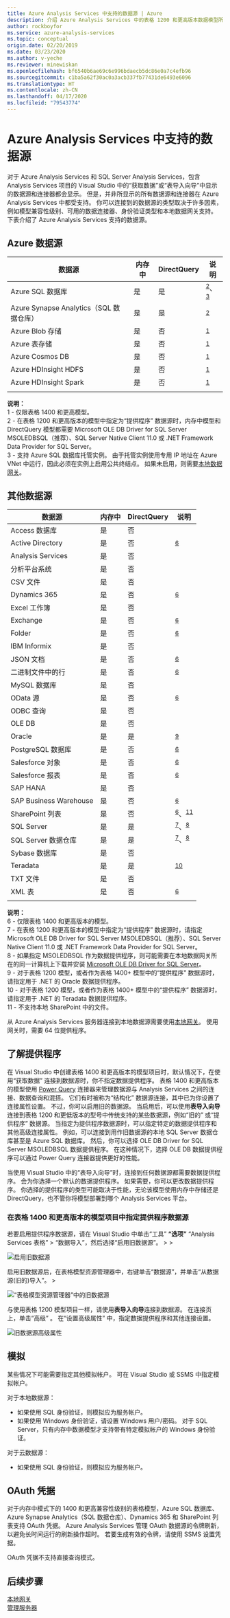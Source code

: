 ```yaml
---
title: Azure Analysis Services 中支持的数据源 | Azure
description: 介绍 Azure Analysis Services 中的表格 1200 和更高版本数据模型所支持的数据源和连接器。
author: rockboyfor
ms.service: azure-analysis-services
ms.topic: conceptual
origin.date: 02/20/2019
ms.date: 03/23/2020
ms.author: v-yeche
ms.reviewer: minewiskan
ms.openlocfilehash: bf6540b6ae69c6e996bdaecb5dc86e0a7c4efb96
ms.sourcegitcommit: c1ba5a62f30ac0a3acb337fb77431de6493e6096
ms.translationtype: HT
ms.contentlocale: zh-CN
ms.lasthandoff: 04/17/2020
ms.locfileid: "79543774"
---
```

# <a name="data-sources-supported-in-azure-analysis-services"></a>Azure Analysis Services 中支持的数据源

对于 Azure Analysis Services 和 SQL Server Analysis Services，包含 Analysis Services 项目的 Visual Studio 中的“获取数据”或“表导入向导”中显示的数据源和连接器都会显示。 但是，并非所显示的所有数据源和连接器在 Azure Analysis Services 中都受支持。 你可以连接到的数据源的类型取决于许多因素，例如模型兼容性级别、可用的数据连接器、身份验证类型和本地数据网关支持。 下表介绍了 Azure Analysis Services 支持的数据源。

## <a name="azure-data-sources"></a>Azure 数据源

|数据源  |内存中  |DirectQuery  |说明 |
|---------|---------|---------|---------|
|Azure SQL 数据库      |   是      |    是      |<sup>[2](#azprovider)</sup>、<sup>[3](#azsqlmanaged)</sup>|
|Azure Synapse Analytics（SQL 数据仓库）      |   是      |   是       |<sup>[2](#azprovider)</sup>|
|Azure Blob 存储      |   是       |    否      | <sup>[1](#tab1400a)</sup> |
|Azure 表存储     |   是       |    否      | <sup>[1](#tab1400a)</sup>|
|Azure Cosmos DB     |  是        |  否        |<sup>[1](#tab1400a)</sup> |
|Azure HDInsight HDFS    |     是     |   否       |<sup>[1](#tab1400a)</sup> |
|Azure HDInsight Spark     |   是       |   否       |<sup>[1](#tab1400a)</sup> |
||||

<!--Not Available on |Azure Data Lake Store Gen1      |   Yes       |    No      |<sup>[1](#tab1400a)</sup> |-->
<!--Not Available on |Azure Data Lake Store Gen2       |   Yes       |    No      |<sup>[1](#tab1400a)</sup>, <sup>[5](#gen2)</sup>|-->

**说明：**    
<a name="tab1400a">1</a> - 仅限表格 1400 和更高模型。  
<a name="azprovider">2</a> - 在表格 1200 和更高版本的模型中指定为“提供程序”  数据源时，内存中模型和 DirectQuery 模型都需要 Microsoft OLE DB Driver for SQL Server MSOLEDBSQL（推荐）、SQL Server Native Client 11.0 或 .NET Framework Data Provider for SQL Server。    
<a name="azsqlmanaged">3</a> - 支持 Azure SQL 数据库托管实例。 由于托管实例使用专用 IP 地址在 Azure VNet 中运行，因此必须在实例上启用公共终结点。 如果未启用，则需要[本地数据网关](analysis-services-gateway.md)。    

<!--Not Available on <a name="databricks">4</a> - Azure Databricks using the Spark connector is currently not supported.-->
<!--Not Available on <a name="gen2">5</a> - ADLS Gen2 connector is currently not supported, however, Azure Blob Storage connector can be used with an ADLS Gen2 data source. -->

## <a name="other-data-sources"></a>其他数据源

|数据源 | 内存中 | DirectQuery |说明   |
|  --- | --- | --- | --- |
|Access 数据库     |  是 | 否 |  |
|Active Directory     |  是 | 否 | <sup>[6](#tab1400b)</sup>  |
|Analysis Services     |  是 | 否 |  |
|分析平台系统     |  是 | 否 |  |
|CSV 文件  |是 | 否 |  |
|Dynamics 365     |  是 | 否 | <sup>[6](#tab1400b)</sup> |
|Excel 工作簿     |  是 | 否 |  |
|Exchange      |  是 | 否 | <sup>[6](#tab1400b)</sup> |
|Folder      |是 | 否 | <sup>[6](#tab1400b)</sup> |
|IBM Informix  |是 | 否 |  |
|JSON 文档      |  是 | 否 | <sup>[6](#tab1400b)</sup> |
|二进制文件中的行      | 是 | 否 | <sup>[6](#tab1400b)</sup> |
|MySQL 数据库     | 是 | 否 |  |
|OData 源      |  是 | 否 | <sup>[6](#tab1400b)</sup> |
|ODBC 查询     | 是 | 否 |  |
|OLE DB     |   是 | 否 |  |
|Oracle  | 是  |是  | <sup>[9](#oracle)</sup> |
|PostgreSQL 数据库   | 是 | 否 | <sup>[6](#tab1400b)</sup> |
|Salesforce 对象|  是 | 否 | <sup>[6](#tab1400b)</sup> |
|Salesforce 报表 |是 | 否 | <sup>[6](#tab1400b)</sup> |
|SAP HANA     |  是 | 否 |  |
|SAP Business Warehouse    |  是 | 否 | <sup>[6](#tab1400b)</sup> |
|SharePoint 列表      |   是 | 否 | <sup>[6](#tab1400b)</sup>、<sup>[11](#filesSP)</sup> |
|SQL Server |是   | 是  | <sup>[7](#sqlim)</sup>、<sup>[8](#instgw)</sup> | 
|SQL Server 数据仓库 |是   | 是  | <sup>[7](#sqlim)</sup>、<sup>[8](#instgw)</sup> |
|Sybase 数据库     |  是 | 否 |  |
|Teradata | 是  | 是  | <sup>[10](#teradata)</sup> |
|TXT 文件  |是 | 否 |  |
|XML 表    |  是 | 否 | <sup>[6](#tab1400b)</sup> |
| | | |

**说明：**    
<a name="tab1400b">6</a> - 仅限表格 1400 和更高版本的模型。  
<a name="sqlim">7</a> - 在表格 1200 和更高版本的模型中指定为“提供程序”  数据源时，请指定 Microsoft OLE DB Driver for SQL Server MSOLEDBSQL（推荐）、SQL Server Native Client 11.0 或 .NET Framework Data Provider for SQL Server。  
<a name="instgw">8</a> - 如果指定 MSOLEDBSQL 作为数据提供程序，则可能需要在本地数据网关所在的同一计算机上下载并安装 [Microsoft OLE DB Driver for SQL Server](https://docs.microsoft.com/sql/connect/oledb/oledb-driver-for-sql-server)。  
<a name="oracle">9</a> - 对于表格 1200 模型，或者作为表格 1400+ 模型中的“提供程序”  数据源时，请指定用于 .NET 的 Oracle 数据提供程序。  
<a name="teradata">10</a> - 对于表格 1200 模型，或者作为表格 1400+ 模型中的“提供程序”  数据源时，请指定用于 .NET 的 Teradata 数据提供程序。   
<a name="filesSP">11</a> - 不支持本地 SharePoint 中的文件。

从 Azure Analysis Services 服务器连接到本地数据源需要使用[本地网关](analysis-services-gateway.md)。 使用网关时，需要 64 位提供程序。 

## <a name="understanding-providers"></a>了解提供程序

在 Visual Studio 中创建表格 1400 和更高版本的模型项目时，默认情况下，在使用“获取数据”  连接到数据源时，你不指定数据提供程序。 表格 1400 和更高版本的模型使用 [Power Query](https://docs.microsoft.com/power-query/power-query-what-is-power-query) 连接器来管理数据源与 Analysis Services 之间的连接、数据查询和混搭。 它们有时被称为“结构化”  数据源连接，其中已为你设置了连接属性设置。 不过，你可以启用旧的数据源。 当启用后，可以使用**表导入向导**连接到表格 1200 和更低版本的型号中传统支持的某些数据源，例如“旧的”  或“提供程序”  数据源。 当指定为提供程序数据源时，可以指定特定的数据提供程序和其他高级连接属性。 例如，可以连接到用作旧数据源的本地 SQL Server 数据仓库甚至是 Azure SQL 数据库。 然后，你可以选择 OLE DB Driver for SQL Server MSOLEDBSQL 数据提供程序。 在这种情况下，选择 OLE DB 数据提供程序可以通过 Power Query 连接器提供更好的性能。 

当使用 Visual Studio 中的“表导入向导”时，连接到任何数据源都需要数据提供程序。 会为你选择一个默认的数据提供程序。 如果需要，你可以更改数据提供程序。 你选择的提供程序的类型可能取决于性能，无论该模型使用内存中存储还是 DirectQuery，也不管你将模型部署到哪个 Analysis Services 平台。

### <a name="specify-provider-data-sources-in-tabular-1400-and-higher-model-projects"></a>在表格 1400 和更高版本的模型项目中指定提供程序数据源

若要启用提供程序数据源，请在 Visual Studio 中单击“工具” **“选项”** “Analysis Services 表格” > “数据导入”，然后选择“启用旧数据源”。   >    >   

![启用旧数据源](media/analysis-services-datasource/aas-enable-legacy-datasources.png)

启用旧数据源后，在表格模型资源管理器中，右键单击“数据源”，并单击“从数据源(旧的)导入”。    >  

![“表格模型资源管理器”中的旧数据源](media/analysis-services-datasource/aas-import-legacy-datasources.png)

与使用表格 1200 模型项目一样，请使用**表导入向导**连接到数据源。 在连接页上，单击“高级”  。 在“设置高级属性”  中，指定数据提供程序和其他连接设置。

![旧数据源高级属性](media/analysis-services-datasource/aas-import-legacy-advanced.png)

## <a name="impersonation"></a>模拟
某些情况下可能需要指定其他模拟帐户。 可在 Visual Studio 或 SSMS 中指定模拟帐户。

对于本地数据源：

* 如果使用 SQL 身份验证，则模拟应为服务帐户。
* 如果使用 Windows 身份验证，请设置 Windows 用户/密码。 对于 SQL Server，只有内存中数据模型才支持带有特定模拟帐户的 Windows 身份验证。

对于云数据源：

* 如果使用 SQL 身份验证，则模拟应为服务帐户。

## <a name="oauth-credentials"></a>OAuth 凭据

对于内存中模式下的 1400 和更高兼容性级别的表格模型，Azure SQL 数据库、Azure Synapse Analytics（SQL 数据仓库）、Dynamics 365 和 SharePoint 列表支持 OAuth 凭据。 Azure Analysis Services 管理 OAuth 数据源的令牌刷新，以避免长时间运行的刷新操作超时。 若要生成有效的令牌，请使用 SSMS 设置凭据。

OAuth 凭据不支持直接查询模式。

## <a name="next-steps"></a>后续步骤
[本地网关](analysis-services-gateway.md)   
[管理服务器](analysis-services-manage.md)

<!-- Update_Description: update meta properties, wording update, update link -->
